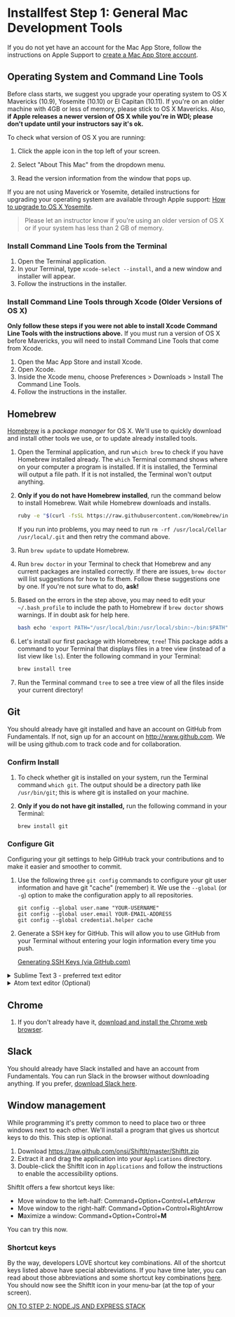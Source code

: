 # Installfest Step 1: General Mac Development Tools


If you do not yet have an account for the Mac App Store, follow the instructions on Apple Support to <a href="https://support.apple.com/kb/PH11499?locale=en_US" target="_new">create a Mac App Store account</a>.

## Operating System and Command Line Tools

Before class starts, we suggest you upgrade your operating system to OS X Mavericks (10.9), Yosemite (10.10) or El Capitan (10.11).  If you're on an older machine with 4GB or less of memory, please stick to OS X Mavericks.  Also, **if Apple releases a newer version of OS X while you're in WDI; please don't update until your instructors say it's ok.**

To check what version of OS X you are running:

1. Click the apple icon in the top left of your screen. 

2. Select "About This Mac" from the dropdown menu.

3. Read the version information from the window that pops up.

If you are not using Maverick or Yosemite, detailed instructions for upgrading your operating system are available through Apple support: <a href="https://www.apple.com/support/osx/upgrade/" target="_new">How to upgrade to OS X Yosemite</a>.

> Please let an instructor know if you're using an older version of OS X or if your system has less than 2 GB of memory.

### Install Command Line Tools from the Terminal

1. Open the Terminal application.
2. In your Terminal, type `xcode-select --install`, and a new window and installer will appear. 
3. Follow the instructions in the installer. 


### Install Command Line Tools through Xcode (Older Versions of OS X)

**Only follow these steps if you were not able to install Xcode Command Line Tools with the instructions above.** If you must run a version of OS X before Mavericks, you will need to install Command Line Tools that come from Xcode.

1. Open the Mac App Store and install Xcode.
2. Open Xcode.
3. Inside the Xcode menu, choose Preferences > Downloads > Install The Command Line Tools.
4. Follow the instructions in the installer.

## Homebrew

<a href="http://brew.sh/" target="_new">Homebrew</a> is a *package manager* for OS X.  We'll use to quickly download and install other tools we use, or to update already installed tools. 

1. Open the Terminal application, and run `which brew` to check if you have Homebrew installed already. The `which` Terminal command shows where on your computer a program is installed. If it is installed, the Terminal will output a file path. If it is not installed, the Terminal won't output anything.

2. **Only if you do not have Homebrew installed**, run the command below to install Homebrew. Wait while Homebrew downloads and installs.

	```bash
	ruby -e "$(curl -fsSL https://raw.githubusercontent.com/Homebrew/install/master/install)"
	```

	If you run into problems, you may need to run `rm -rf /usr/local/Cellar /usr/local/.git` and then retry the command above.

3. Run `brew update` to update Homebrew.

4. Run `brew doctor` in your Terminal to check that Homebrew and any current packages are installed correctly. If there are issues, `brew doctor` will list suggestions for how to fix them.  Follow these suggestions one by one. If you're not sure what to do, **ask!**

5. Based on the errors in the step above, you may need to edit your `~/.bash_profile` to include the path to Homebrew if `brew doctor` shows warnings.  If in doubt ask for help here.

	```bash
	bash echo 'export PATH="/usr/local/bin:/usr/local/sbin:~/bin:$PATH"' >> ~/.bash_profile
	```

6. Let's install our first package with Homebrew, `tree`!  This package adds a command to your Terminal that displays files in a tree view (instead of a list view like `ls`).  Enter the following command in your Terminal:

	```bash
	brew install tree
	```

7. Run the Terminal command `tree` to see a tree view of all the files inside your current directory!

## Git

You should already have git installed and have an account on GitHub from Fundamentals. If not, sign up for an account on <a href="http://www.github.com" target="_new">http://www.github.com</a>. We will be using github.com to track code and for collaboration. 

### Confirm Install

1. To check whether git is installed on your system, run the Terminal command `which git`. The output should be a directory path like `/usr/bin/git`; this is where git is installed on your machine.


2. **Only if you do not have git installed,** run the following command in your Terminal:

	```
	brew install git
	```

### Configure Git

Configuring your git settings to help GitHub track your contributions and to make it easier and smoother to commit. 

1. Use the following three `git config` commands to configure your git user information and have git "cache" (remember) it. We use the `--global` (or `-g`) option to make the configuration apply to all repositories.
  
	```
	git config --global user.name "YOUR-USERNAME"
	git config --global user.email YOUR-EMAIL-ADDRESS
	git config --global credential.helper cache
	```

1. Generate a SSH key for GitHub. This will allow you to use GitHub from your Terminal without entering your login information every time you push.

    <a href="https://help.github.com/articles/generating-an-ssh-key" target="_new">Generating SSH Keys (via GitHub.com)</a>

<details>
<summary>Sublime Text 3 - preferred text editor</summary>
## Sublime Text 3

__Optionally you can install Atom, but our instructional materials often reference Sublime. Instructions below to install Atom but you do not need both.__

1. Use the following link to <a href="http://c758482.r82.cf2.rackcdn.com/Sublime%20Text%20Build%203083.dmg">download Sublime Text 3</a>. 

2. Open the downloaded file.

3. Follow the installation instructions (drag Sublime Text 3 to your Applications folder).

4. Open the Sublime Text 3 application. 

### Add Package Control

Sublime Text has its own very popular package manager called Package Control. We'll use it to add extra features to Sublime Text, including a web development shortcut package called Emmet and a JavaScript syntax helper jshint.

1. Follow <a href="" target="_new">Package Control's  "simple installation" instructions</a> to add Package manager to your Sublime Text. When you paste the large block of text, make sure you:
   -  use the Sublime Text 3 version, and 
   -  enter the text into the bottom rectangle of the Sublime Text console.

2. We access Package Control through the Sublime Text command palette. Open the palette by pressing `cmd+shift+p` from within Sublime Text. Type `Package Control`  in the command palette to see the list of things Package Control can do.


### Add Packages

1. Let's install our first package, Emmet.  Select `Package Control: Install Package` to bring up the list of available packages. 

2. Select `Emmet` from the list, and Package Control will install it for you!  (Start typing "Emmet" in the search bar to narrow down the list.)

The other package we plan to add, jshint, requires Node.js.  We'll get to it in the next set of instructions, linked at the bottom of this file.

### Access Sublime from the Terminal

Sublime Text 3 includes a program that launches Sublime from the Terminal.  We'll use the `ln` command to link that program to a simple `subl` command. 

1. To run a program from the Terminal, it needs to be available on your $PATH. The next step assumes `/usr/local/bin` is in your $PATH, so let's check that.  Run the following command from the Terminal to see your current $PATH:
	
	```
	echo $PATH
	```

1. Run the following command in your Terminal to set up the link:
	```
	ln -s "/Applications/Sublime Text.app/Contents/SharedSupport/bin/subl" /usr/local/bin/subl
	```

2. Type `subl . ` in the Terminal, and Sublime Text 3 should open!

### Configure git to use Sublime

When you forget to enter a commit message in the Terminal, git opens a text editor and reminds you to add a commit message.

1. Run the following command in the Terminal to configure git to open Sublime Text instead of the default text editor:
	
	```
	git config --global core.editor "subl"
	```

</details>

<details>
<summary>Atom text editor (Optional)</summary>
## Atom text editor
__OPTIONAL. You do not need BOTH Sublime Text and Atom.__

1. Go <a href="https://atom.io/" target="_new">here</a> and download Atom.
2. Open the downloaded file.
3. Follow the installation instructions.
4. Open the Atom application.

### Add Packages to Atom

Let's install our first package, Emmet.  We can install Atom packages in the Atom settings menu, or via the command-line.  Since we're learning to be awesome developers now, let's use the command-line!

1. In your terminal run: `apm install emmet-simplified`

The other package we'll add, `jshint`, requires Node.js, so we'll get to it in the next set of installation instructions.

### Configure Git to Use Atom

When you forget to enter a commit message in the Terminal, git opens a text editor and reminds you to add a commit message.

1. Run the following command in the Terminal to configure git to open Atom instead of the default text editor:

	```bash
	git config --global core.editor "atom -w"
	```

</details>

## Chrome
1. If you don't already have it, <a href="https://support.google.com/chrome/answer/95346?hl=en" target="_new">download and install the Chrome web browser</a>.

## Slack
You should already have Slack installed and have an account from Fundamentals. You can run Slack in the browser without downloading anything. If you prefer, <a href="https://slack.com/downloads" target="_new">download Slack here</a>.

## Window management

While programming it's pretty common to need to place two or three windows next to each other.  We'll install a program that gives us shortcut keys to do this. 
This step is optional.

1. Download https://raw.github.com/onsi/ShiftIt/master/ShiftIt.zip
2. Extract it and drag the application into your `Applications` directory.
3. Double-click the ShiftIt icon in `Applications` and follow the instructions to enable the accessibility options.

ShiftIt offers a few shortcut keys like:
* Move window to the left-half: Command+Option+Control+LeftArrow
* Move window to the right-half: Command+Option+Control+RightArrow
* **M**aximize a window: Command+Option+Control+**M**

You can try this now.

### Shortcut keys

By the way, developers LOVE shortcut key combinations.  All of the shortcut keys listed above have special abbreviations.  If you have time later, you can read about those abbreviations and some shortcut key combinations <a href="https://support.apple.com/en-us/ht201236" target="_new">here</a>.  You should now see the ShiftIt icon in your menu-bar (at the top of your screen).


[ON TO STEP 2:  NODE.JS AND EXPRESS STACK](express-stack.md)


